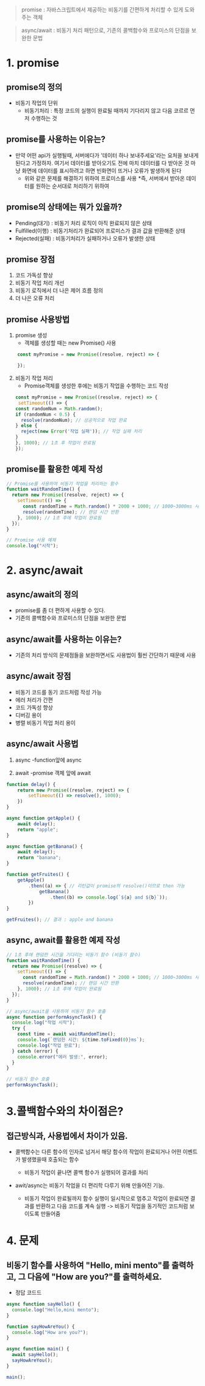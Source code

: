 >promise : 자바스크립트에서 제공하는 비동기를 간편하게 처리할 수 있게 도와주는 객체

>async/await :  비동기 처리 패턴으로, 기존의 콜백함수와 프로미스의 단점을 보완한 문법

# 1. promise 
## promise의 정의
* 비동기 작업의 단위
  * 비동기처리 : 특정 코드의 실행이 완료될 때까지 기다리지 않고 다음 코르르 먼저 수행하는 것

## promise를 사용하는 이유는?
* 만약 어떤 api가 실행될때, 서버에다가 '데이터 하나 보내주세요'라는 요처을 보내게 된다고 가정하자.
여기서 데이터를 받아오기도 전에 마치 데이터를 다 받아온 것 마냥 화면에 데이터를 표시하려고 하면 빈화면이 뜨거나 오류가 발생하게 된다
    * 위와 같은 문제를 해결하기 위하여 프로미스를 사용
        *즉, 서버에서 받아온 데이터를 원하는 순서대로 처리하기 위하여

## promise의 상태에는 뭐가 있을까?
* Pending(대기) : 비동기 처리 로직이 아직 완료되지 않은 상태
* Fulfilled(이행) : 비동기처리가 완료되어 프로미스가 결과 값을 반환해준 상태
* Rejected(실패) : 비동기처리가 실패하거나 오류가 발생한 상태

## promise 장점
1. 코드 가독성 향상
2. 비동기 작업 처리 개선
3. 비동기 로직에서 더 나은 제어 흐름 정의
4. 더 나은 오류 처리

## promise 사용방법
1. promise 생성
    * 객체를 생성할 때는 new Promise() 사용
```js
    const myPromise = new Promise((resolve, reject) => {

    });
```

2. 비동기 작업 처리
    * Promise객체를 생성한 후에는 비동기 작업을 수행하는 코드 작성
    ```js
    const myPromise = new Promise((resolve, reject) => {
     setTimeout(() => {
    const randomNum = Math.random();
    if (randomNum < 0.5) {
      resolve(randomNum); // 성공적으로 작업 완료
    } else {
      reject(new Error('작업 실패')); // 작업 실패 처리
    }
    }, 1000); // 1초 후 작업이 완료됨
    });
    ```
## promise를 활용한 예제 작성
```js
// Promise를 사용하여 비동기 작업을 처리하는 함수
function waitRandomTime() {
  return new Promise((resolve, reject) => {
    setTimeout(() => {
      const randomTime = Math.random() * 2000 + 1000; // 1000~3000ms 사이의 랜덤 시간
      resolve(randomTime); // 랜덤 시간 반환
    }, 1000); // 1초 후에 작업이 완료됨
  });
}

// Promise 사용 예제
console.log("시작");
```

# 2. async/await

## async/await의 정의
* promise를 좀 더 편하게 사용할 수 있다.
* 기존의 콜백함수와 프로미스의 단점을 보완한 문법

## async/await를 사용하는 이유는?
* 기존의 처리 방식의 문제점들을 보완하면서도 사용법이 훨씬 간단하기 때문에 사용

## async/await 장점
* 비동기 코드를 동기 코드처럼 작성 가능
* 에러 처리가 간편
* 코드 가독성 향상
* 디버깅 용이
* 병렬 비동기 작업 처리 용이

## async/await 사용법
1. async
-function앞에 async

2. await
-promise 객체 앞에 await

```js
function delay() {
    return new Promise((resolve, reject) => {
        setTimeout(() => resolve(), 1000);
    })
}

async function getApple() {
    await delay();
    return "apple";
}

async function getBanana() {
    await delay();
    return "banana";
}

function getFruites() {
    getApple()
        .then((a) => { // 리턴값이 promise의 resolve()이므로 then 가능
            getBanana()
                .then((b) => console.log(`${a} and ${b}`));
        })
}

getFruites(); // 결과 : apple and banana
```
## async, await를 활용한 예제 작성
```js
// 1초 후에 랜덤한 시간을 기다리는 비동기 함수 (비동기 함수)
function waitRandomTime() {
  return new Promise((resolve) => {
    setTimeout(() => {
      const randomTime = Math.random() * 2000 + 1000; // 1000~3000ms 사이의 랜덤 시간
      resolve(randomTime); // 랜덤 시간 반환
    }, 1000); // 1초 후에 작업이 완료됨
  });
}

// async/await을 사용하여 비동기 함수 호출
async function performAsyncTask() {
  console.log("작업 시작");
  try {
    const time = await waitRandomTime();
    console.log(`랜덤한 시간: ${time.toFixed(0)}ms`);
    console.log("작업 완료");
  } catch (error) {
    console.error("에러 발생:", error);
  }
}

// 비동기 함수 호출
performAsyncTask();
```

# 3.콜백함수와의 차이점은?
## 접근방식과, 사용법에서 차이가 있음.

* 콜백함수는 다른 함수의 인자로 넘겨서 해당 함수의 작업이 완료되거나 어떤 이벤트가 발생했을때 호출되는 함수
  * 비동기 작업이 끝나면 콜백 함수가 실행되어 결과를 처리

* awit/async는 비동기 작업을 더 편리학 다루기 위해 만들어진 기능.
  * 비동기 작업이 완료될까지 함수 실행이 일시적으로 멈추고 작업이 완료되면 결과를 반환하고 다음 코드를 계속 실행 
  -> 비동기 작업을 동기적인 코드처럼 보이도록 만들어줌

# 4. 문제

## 비동기 함수를 사용하여 "Hello, mini mento"를 출력하고, 그 다음에 "How are you?"를 출력하세요.



* 정답 코드드
```js
async function sayHello() {
  console.log("Hello,mini mento");
}

function sayHowAreYou() {
  console.log("How are you?");
}

async function main() {
  await sayHello();
  sayHowAreYou();
}

main();


```





